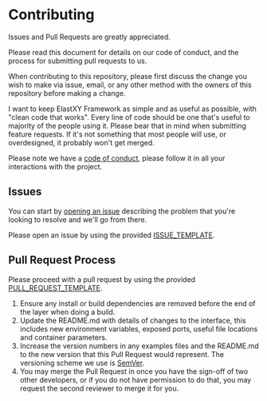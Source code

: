 # Contributing

Issues and Pull Requests are greatly appreciated.

Please read this document for details on our code of conduct, and the process for submitting pull requests to us.

When contributing to this repository, please first discuss the change you wish to make via issue, email, or any other method with the owners of this repository before making a change. 

I want to keep ElastXY Framework as simple and as useful as possible, with "clean code that works". Every line of code should be one that's useful to majority of the people using it. Please bear that in mind when submitting feature requests. If it's not something that most people will use, or overdesigned, it probably won't get merged.

Please note we have a [code of conduct](CODE_OF_CONDUCT.md), please follow it in all your interactions with the project.

## Issues

You can start by [opening an issue](https://github.com/elastxy/elastxy-framework/issues/new) describing the problem that you're looking to resolve and we'll go from there.

Please open an issue by using the provided [ISSUE_TEMPLATE](ISSUE_TEMPLATE.md).

## Pull Request Process

Please proceed with a pull request by using the provided [PULL_REQUEST_TEMPLATE](PULL_REQUEST_TEMPLATE.md).

1. Ensure any install or build dependencies are removed before the end of the layer when doing a build.
2. Update the README.md with details of changes to the interface, this includes new environment variables, exposed ports, useful file locations and container parameters.
3. Increase the version numbers in any examples files and the README.md to the new version that this Pull Request would represent. The versioning scheme we use is [SemVer](http://semver.org/).
4. You may merge the Pull Request in once you have the sign-off of two other developers, or if you do not have permission to do that, you may request the second reviewer to merge it for you.
